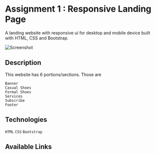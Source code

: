 # Assignment 1 : Responsive Landing Page

A landing website with responsive ui for desktop and mobile device built with HTML, CSS and Bootstrap.

![Screenshot](https://user-images.githubusercontent.com/56265819/139070190-d3e44872-d542-4f0d-bd72-bd470b4c3c23.png)

## Description

This website has 6 portions/sections. Those are

```
Banner
Casual Shoes
Formal Shoes
Services
Subscribe
Footer
```

## Technologies

`HTML` `CSS` `Bootstrap`

## Available Links

<!-- [Visit Website](https://mustaquenadim.github.io/responsive-landing-page/) -->
